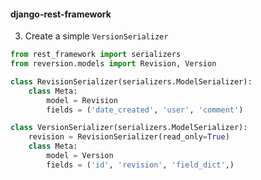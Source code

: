 #### django-rest-framework

3. Create a simple `VersionSerializer`

```py
from rest_framework import serializers
from reversion.models import Revision, Version
```

```py
class RevisionSerializer(serializers.ModelSerializer):
    class Meta:
        model = Revision
        fields = ('date_created', 'user', 'comment')
```

```py
class VersionSerializer(serializers.ModelSerializer):
    revision = RevisionSerializer(read_only=True)
    class Meta:
        model = Version
        fields = ('id', 'revision', 'field_dict',)
```


<aside class="notes">
</aside>
